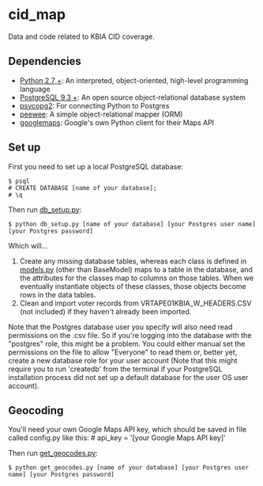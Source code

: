 cid_map
=======

Data and code related to KBIA CID coverage.

Dependencies
------------

*	[Python 2.7 +](https://www.python.org/ "Python 2.7"): An interpreted, object-oriented, high-level programming language
*	[PostgreSQL 9.3 +](http://www.postgresql.org/ "PostgreSQL"): An open source object-relational database system
*	[psycopg2](http://initd.org/psycopg/ "psycopg2"): For connecting Python to Postgres
*	[peewee](https://peewee.readthedocs.org/en/latest/): A simple object-relational mapper (ORM)
*	[googlemaps](https://github.com/googlemaps/google-maps-services-python "googlemaps"): Google's own Python client for their Maps API

Set up
------

First you need to set up a local PostgreSQL database:

	$ psql
	# CREATE DATABASE [name of your database];
	# \q

Then run [db_setup.py](https://github.com/gordonje/cid_map/blob/master/db_setup.py):

	$ python db_setup.py [name of your database] [your Postgres user name] [your Postgres password]

Which will...

1.	Create any missing database tables, whereas each class is defined in [models.py](https://github.com/gordonje/cid_map/blob/master/models.py) (other than BaseModel) maps to a table in the database, and the attributes for the classes map to columns on those tables. When we eventually instantiate objects of these classes, those objects become rows in the data tables.
2.	Clean and import voter records from VRTAPE01KBIA_W_HEADERS.CSV (not included) if they haven't already been imported.

Note that the Postgres database user you specify will also need read permissions on the .csv file. So if you're logging into the database with the "postgres" role, this might be a problem. You could either manual set the permissions on the file to allow "Everyone" to read them or, better yet, create a new database role for your user account (Note that this might require you to run 'createdb' from the terminal if your PostgreSQL installation process did not set up a default database for the user OS user account).

Geocoding
---------

You'll need your own Google Maps API key, which should be saved in file called config.py like this:
	# api_key = '[your Google Maps API key]'

Then run [get_geocodes.py](https://github.com/gordonje/cid_map/blob/master/get_geocodes.py):

	$ python get_geocodes.py [name of your database] [your Postgres user name] [your Postgres password]

